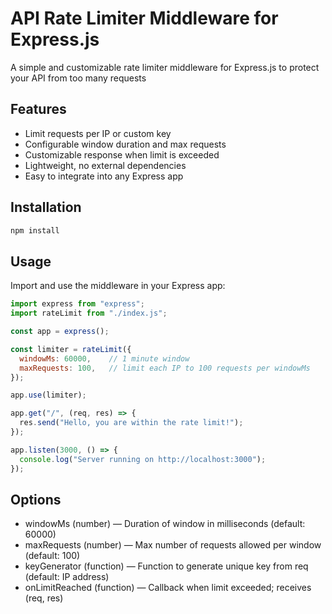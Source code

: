 # API Rate Limiter Middleware for Express.js

A simple and customizable rate limiter middleware for Express.js to protect your API from too many requests

## Features

- Limit requests per IP or custom key
- Configurable window duration and max requests
- Customizable response when limit is exceeded
- Lightweight, no external dependencies
- Easy to integrate into any Express app

## Installation

```bash
npm install
```

## Usage
Import and use the middleware in your Express app:

```js
import express from "express";
import rateLimit from "./index.js";

const app = express();

const limiter = rateLimit({
  windowMs: 60000,    // 1 minute window
  maxRequests: 100,   // limit each IP to 100 requests per windowMs
});

app.use(limiter);

app.get("/", (req, res) => {
  res.send("Hello, you are within the rate limit!");
});

app.listen(3000, () => {
  console.log("Server running on http://localhost:3000");
});

```

## Options

- windowMs (number) — Duration of window in milliseconds (default: 60000)
- maxRequests (number) — Max number of requests allowed per window (default: 100)
- keyGenerator (function) — Function to generate unique key from req (default: IP address)
- onLimitReached (function) — Callback when limit exceeded; receives (req, res)